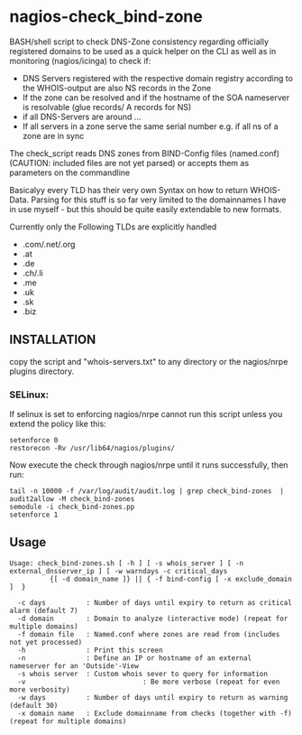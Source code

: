 # nagios-check_bind-zone

BASH/shell script to check DNS-Zone consistency regarding officially registered domains to be used as a quick helper on the CLI as well as in monitoring (nagios/icinga) to check if:

- DNS Servers registered with the respective domain registry according to the WHOIS-output are also NS records in the Zone
- If the zone can be resolved and if the hostname of the SOA nameserver is resolvable (glue records/ A records for NS)
- if all DNS-Servers are around ...
- If all servers in a zone serve the same serial number e.g. if all ns of a zone are in sync

The check_script reads DNS zones from BIND-Config files (named.conf) (CAUTION: included files are not yet parsed) or accepts them as parameters on the commandline

Basicalyy every TLD has their very own Syntax on how to return WHOIS-Data. Parsing for this stuff is so far very limited to the 
domainnames I have in use myself - but this should be quite easily extendable to new formats.

Currently only the Following TLDs are explicitly handled
 
 - .com/.net/.org
 - .at
 - .de
 - .ch/.li
 - .me
 - .uk
 - .sk
 - .biz
 
 
 
 ## INSTALLATION
 
 copy the script and "whois-servers.txt" to any directory or the nagios/nrpe plugins directory.
 
### SELinux:

If selinux is set to enforcing nagios/nrpe cannot run this script unless you extend the policy like this:

``` 
setenforce 0 
restorecon -Rv /usr/lib64/nagios/plugins/
```

Now execute the check through nagios/nrpe until it runs successfully, then run:
```
tail -n 10000 -f /var/log/audit/audit.log | grep check_bind-zones  | audit2allow -M check_bind-zones 
semodule -i check_bind-zones.pp 
setenforce 1 
```


 ## Usage

```
Usage: check_bind-zones.sh [ -h ] [ -s whois_server ] [ -n external_dnsserver_ip ] [ -w warndays -c critical_days
          {[ -d domain_name ]} || { -f bind-config [ -x exclude_domain ]  }

  -c days          : Number of days until expiry to return as critical alarm (default 7)
  -d domain        : Domain to analyze (interactive mode) (repeat for multiple domains)
  -f domain file   : Named.conf where zones are read from (includes not yet processed)
  -h               : Print this screen
  -n               : Define an IP or hostname of an external nameserver for an 'Outside'-View
  -s whois server  : Custom whois sever to query for information
  -v                             : Be more verbose (repeat for even more verbosity)
  -w days          : Number of days until expiry to return as warning (default 30)
  -x domain name   : Exclude domainname from checks (together with -f) (repeat for multiple domains)

```
